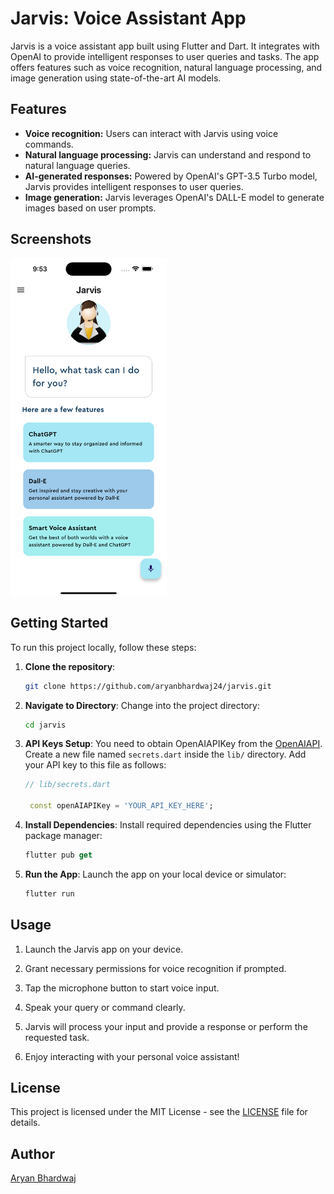 # Jarvis: Voice Assistant App

Jarvis is a voice assistant app built using Flutter and Dart. It integrates with OpenAI to provide intelligent responses to user queries and tasks. The app offers features such as voice recognition, natural language processing, and image generation using state-of-the-art AI models.

## Features

- **Voice recognition:** Users can interact with Jarvis using voice commands.
- **Natural language processing:** Jarvis can understand and respond to natural language queries.
- **AI-generated responses:** Powered by OpenAI's GPT-3.5 Turbo model, Jarvis provides intelligent responses to user queries.
- **Image generation:** Jarvis leverages OpenAI's DALL-E model to generate images based on user prompts.

## Screenshots

<div style="display: flex; justify-content: space-between;">
  <img src="docs/home_page.png" alt="Home Page" width="250" style="margin-right: 15px;"/>
</div>

## Getting Started

To run this project locally, follow these steps:

1. **Clone the repository**:

   ```bash
   git clone https://github.com/aryanbhardwaj24/jarvis.git
   ```

2. **Navigate to Directory**: Change into the project directory:

   ```bash
   cd jarvis
   ```

3. **API Keys Setup**: You need to obtain OpenAIAPIKey from the [OpenAIAPI](https://platform.openai.com/api-keys). Create a new file named `secrets.dart` inside the `lib/` directory. Add your API key to this file as follows:

   ```dart
   // lib/secrets.dart

    const openAIAPIKey = 'YOUR_API_KEY_HERE';
   ```

4. **Install Dependencies**: Install required dependencies using the Flutter package manager:

   ```dart
   flutter pub get
   ```

5. **Run the App**: Launch the app on your local device or simulator:

   ```dart
   flutter run
   ```

## Usage

1. Launch the Jarvis app on your device.

2. Grant necessary permissions for voice recognition if prompted.

3. Tap the microphone button to start voice input.

4. Speak your query or command clearly.

5. Jarvis will process your input and provide a response or perform the requested task.

6. Enjoy interacting with your personal voice assistant!

## License

This project is licensed under the MIT License - see the [LICENSE](LICENSE) file for details.

## Author

[Aryan Bhardwaj](https://github.com/aryanbhardwaj24)
